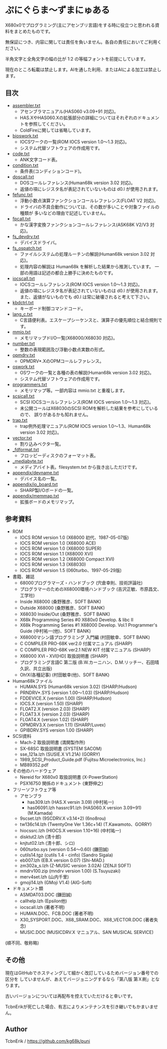# ぷにぐらま～ずまにゅある

X680x0でプログラミング(主にアセンブリ言語)をする時に役立つと思われる資料をまとめたものです。

無保証につき、内容に関しては責任を負いません。各自の責任においてご利用ください。

半角文字と全角文字の幅の比が 1:2 の等幅フォントを前提にしています。

現在のところ転載は禁止します。AIを通した利用、またはAIによる加工は禁止します。


## 目次

* [assembler.txt](assembler.txt)
  * アセンブラマニュアル(HAS060 v3.09+91 対応)。
  * HAS.XやHAS060.Xの拡張部分の詳細についてはそれぞれのドキュメントを参照してください。
  * ColdFireに関しては省略しています。
* [bioswork.txt](bioswork.txt)
  * IOCSワークの一覧(ROM IOCS version 1.0～1.3 対応)。
  * システム代替ソフトウェアの作成用です。
* [code.txt](code.txt)
  * ANK文字コード表。
* [condition.txt](condition.txt)
  * 条件表(コンディションコード)。
* [doscall.txt](doscall.txt)
  * DOSコールレファレンス(Human68k version 3.02 対応)。
  * 返値の項にレジスタ名が表記されていないものは d0.l が使用されます。
* [fefunc.txt](fefunc.txt)
  * 浮動小数点演算ファンクションコールレファレンス(FLOAT V2 対応)。
  * ドライバの不具合動作については、その数が多いことや対象ファイルの種類が
    多いなどの理由で記述していません。
* [fpcall.txt](fpcall.txt)
  * かな漢字変換ファンクションコールレファレンス(ASK68K V2/V3 対応)。
* [fs_devdrv.txt](fs_devdrv.txt)
  * デバイスドライバ。
* [fs_ospatch.txt](fs_ospatch.txt)
  * ファイルシステムの処理ルーチンの解説(Human68k version 3.02 対応)。
  * 処理内容の解説は Human68k を解析した結果から推測しています。
    一部の用語は記述の都合上勝手に決めたものです。
* [iocscall.txt](iocscall.txt)
  * IOCSコールレファレンス(ROM IOCS version 1.0～1.3 対応)。
  * 返値の項にレジスタ名が表記されていないものは d0.l が使用されます。
    また、返値がないものでも d0.l は常に破壊されると考えて下さい。
* [kbdctrl.txt](kbdctrl.txt)
  * キーボード制御コマンドコード。
* [lang_c.txt](lang_c.txt)
  * C言語便利表。エスケープシーケンスと、演算子の優先順位と結合規則です。
* [mmio.txt](mmio.txt)
  * メモリマップドI/O一覧(X68000/X68030 対応)。
* [number.txt](number.txt)
  * 整数の表現範囲及び浮動小数点実数の形式。
* [opmdrv.txt](opmdrv.txt)
  * OPMDRV\*.XのOPMコールレファレンス。
* [oswork.txt](oswork.txt)
  * OSワークの一覧と各種の表の解説(Human68k version 3.02 対応)。
  * システム代替ソフトウェアの作成用です。
* [programmers.txt](programmers.txt)
  * メモリマップ等。一部内容は mmio.txt と重複します。
* [scsicall.txt](scsicall.txt)
  * SCSI IOCSコールレファレンス(ROM IOCS version 1.0～1.3 対応)。
  * 未公開コールはX68030のSCSI ROMを解析した結果を参考にしているので、
    誤りがあるかも知れません。
* [trap.txt](trap.txt)
  * trap例外処理マニュアル(ROM IOCS version 1.0～1.3、Human68k version 3.02 対応)。
* [vector.txt](vector.txt)
  * 割り込みベクタ一覧。
* [_fdformat.txt](_fdformat.txt)
  * フロッピーディスクのフォーマット表。
* [_mediabyte.txt](_mediabyte.txt)
  * メディアバイト表。filesystem.txt から抜き出しただけです。
* [appendix/devname.txt](appendix/devname.txt)
  * デバイス名の一覧。
* [appendix/io_board.txt](appendix/io_board.txt)
  * SHARP製I/Oボードの一覧。
* [appendix/memmap.txt](appendix/memmap.txt)
  * 拡張ボードのメモリマップ。


## 参考資料

* ROM
  * IOCS ROM version 1.0 (X68000 初代、1987-05-07版)
  * IOCS ROM version 1.0 (X68000 ACE)
  * IOCS ROM version 1.0 (X68000 SUPER)
  * IOCS ROM version 1.1 (X68000 XVI)
  * IOCS ROM version 1.2 (X68000 Compact XVI)
  * IOCS ROM version 1.3 (X68030)
  * IOCS ROM version 1.5 (060turbo、1997-05-29版)
* 書籍、雑誌
  * 68000プログラマーズ・ハンドブック (宍倉幸則、技術評論社)
  * プログラマーのためのX68000環境ハンドブック (吉沢正敏、市原昌文、工学社)
  * Inside X68000 (桑野雅彦、SOFT BANK)
  * Outside X68000 (桑野雅彦、SOFT BANK)
  * X68030 Inside/Out (桑野雅彦、SOFT BANK)
  * X68k Programming Series #0 X680x0 Develop. &amp; libc II
  * X68k Programming Series #1 X68000 Develop.
    Vol.1 Programmer's Guide (中村祐一(他)、SOFT BANK)
  * X68000マシン語プログラミング 入門編 (村田敏幸、SOFT BANK)
  * C COMPILER PRO-68K ver2.0 付属マニュアル (SHARP)
  * C COMPILER PRO-68K ver2.1 NEW KIT 付属マニュアル (SHARP)
  * X68000 XVI・XVI\[HD\] 取扱説明書 (SHARP)
  * プログラミング言語C 第二版 (B.W.カーニハン、D.M.リッチー、石田晴久訳、共立出版)
  * Oh!X(各種記事) (村田敏幸(他)、SOFT BANK)
* Human68kファイル
  * HUMAN.SYS (Human68k version 3.02) (SHARP/Hudson)
  * PRNDRV*.SYS (version 1.00～1.03) (SHARP/Hudson)
  * FDDEVICE.X (version 1.00) (SHARP/Hudson)
  * IOCS.X (version 1.50) (SHARP)
  * FLOAT2.X (version 2.03) (SHARP)
  * FLOAT3.X (version 2.03) (SHARP)
  * FLOAT4.X (version 1.02) (SHARP)
  * OPMDRV3.X (version 1.11) (SHARP/Luvex)
  * GPIBDRV.SYS version 1.00 (SHARP)
* SCSI資料
  * Mach-2 取扱説明書 (満開製作所)
  * SX-68SC 取扱説明書 (SYSTEM SACOM)
  * sse_121a.lzh (SUSIE.X V1.21A) (GORRY)
  * 1989_SCSI_Product_Guide.pdf (Fujitsu Microelectronics, Inc.)
  * MB89352.pdf
* その他のハードウェア
  * Nereid for X680x0 取扱説明書 (X-PowerStation)
  * PSX16750 関係のドキュメント (東野伸之)
* フリーソフトウェア等
  * アセンブラ
    * has309.lzh (HAS.X versin 3.09) (中村祐一)
    * has06091.lzh hassrc91.lzh (HAS060.X version 3.09+91) (M.Kamada)
  * 9scset.lzh (9SCDRV.X v3.14+2) (6no8rou)
  * tw136c14.lzh (TwentyOne Ver 1.36c+14) (T.Kawamoto、GORRY)
  * hiocssrc.lzh (HIOCS.X version 1.10+16) (中村祐一)
  * disktut2.lzh (清十郎)
  * knjtut02.lzh (清十郎、シロ)
  * 060turbo.sys (version 0.54～0.60) (鎌田誠)
  * cutils14.tgz (cutils 1.4 - cinfo) (Sandro Sigala)
  * eb007.lzh (EB.X version 0.07) (Shi-MAD.)
  * zm302a_s.lzh (Z-MUSIC version 3.02A) (ZENJI SOFT)
  * mndrv100.zip (mndrv version 1.00) (S.Tsuyuzaki)
  * merv4set.lzh (山内千里)
  * gmoji14.lzh (GMoji V1.4) (AIG-Soft)
* ドキュメント類
  * ASMDAT03.DOC (鎌田誠)
  * callhelp.lzh (Epsilon他)
  * iocscall.lzh (著者不明)
  * HUMAN.DOC、FCB.DOC (著者不明)
  * X30_SYSPORT.DOC、X68_SRAM.DOC、X68_VECTOR.DOC (著者失念)
  * MUSIC.DOC (MUSICDRV.X マニュアル、SAN MUSICAL SERVICE)

(順不同、敬称略)


## その他

現在はGitHubでホスティングして細かく改訂しているためバージョン番号での区分を
していませんが、あえてバージョニングするなら「第八版 第Ｘ刷」となります。

古いバージョンについては再配布を控えていただけると幸いです。

TcbnErikが死亡した場合、有志によりメンテナンスを引き継いでもかまいません。


## Author

TcbnErik  /  https://github.com/kg68k/puni
